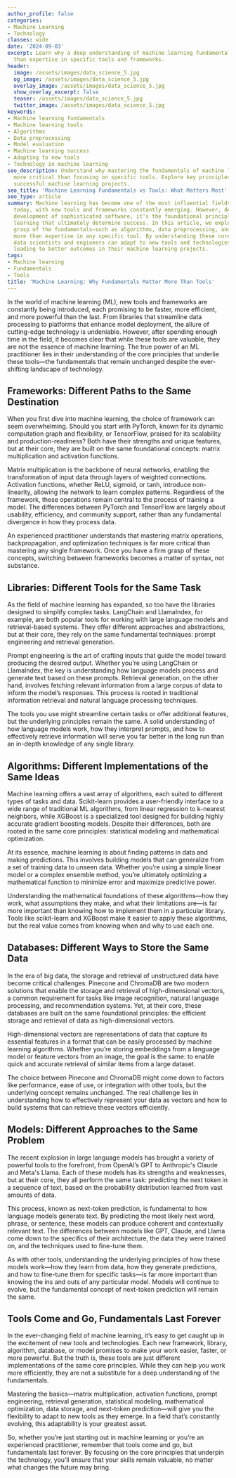 ```yaml
---
author_profile: false
categories:
- Machine Learning
- Technology
classes: wide
date: '2024-09-03'
excerpt: Learn why a deep understanding of machine learning fundamentals is more valuable
  than expertise in specific tools and frameworks.
header:
  image: /assets/images/data_science_5.jpg
  og_image: /assets/images/data_science_5.jpg
  overlay_image: /assets/images/data_science_5.jpg
  show_overlay_excerpt: false
  teaser: /assets/images/data_science_5.jpg
  twitter_image: /assets/images/data_science_5.jpg
keywords:
- Machine learning fundamentals
- Machine learning tools
- Algorithms
- Data preprocessing
- Model evaluation
- Machine learning success
- Adapting to new tools
- Technology in machine learning
seo_description: Understand why mastering the fundamentals of machine learning is
  more critical than focusing on specific tools. Explore key principles that drive
  successful machine learning projects.
seo_title: 'Machine Learning Fundamentals vs Tools: What Matters Most'
seo_type: article
summary: Machine learning has become one of the most influential fields in technology
  today, with new tools and frameworks constantly emerging. However, despite the rapid
  development of sophisticated software, it's the foundational principles of machine
  learning that ultimately determine success. In this article, we explore why a strong
  grasp of the fundamentals—such as algorithms, data preprocessing, and model evaluation—matters
  more than expertise in any specific tool. By understanding these core concepts,
  data scientists and engineers can adapt to new tools and technologies more effectively,
  leading to better outcomes in their machine learning projects.
tags:
- Machine learning
- Fundamentals
- Tools
title: 'Machine Learning: Why Fundamentals Matter More Than Tools'
---
```


In the world of machine learning (ML), new tools and frameworks are constantly being introduced, each promising to be faster, more efficient, and more powerful than the last. From libraries that streamline data processing to platforms that enhance model deployment, the allure of cutting-edge technology is undeniable. However, after spending enough time in the field, it becomes clear that while these tools are valuable, they are not the essence of machine learning. The true power of an ML practitioner lies in their understanding of the core principles that underlie these tools—the fundamentals that remain unchanged despite the ever-shifting landscape of technology.

## Frameworks: Different Paths to the Same Destination

When you first dive into machine learning, the choice of framework can seem overwhelming. Should you start with PyTorch, known for its dynamic computation graph and flexibility, or TensorFlow, praised for its scalability and production-readiness? Both have their strengths and unique features, but at their core, they are built on the same foundational concepts: matrix multiplication and activation functions.

Matrix multiplication is the backbone of neural networks, enabling the transformation of input data through layers of weighted connections. Activation functions, whether ReLU, sigmoid, or tanh, introduce non-linearity, allowing the network to learn complex patterns. Regardless of the framework, these operations remain central to the process of training a model. The differences between PyTorch and TensorFlow are largely about usability, efficiency, and community support, rather than any fundamental divergence in how they process data.

An experienced practitioner understands that mastering matrix operations, backpropagation, and optimization techniques is far more critical than mastering any single framework. Once you have a firm grasp of these concepts, switching between frameworks becomes a matter of syntax, not substance.

## Libraries: Different Tools for the Same Task

As the field of machine learning has expanded, so too have the libraries designed to simplify complex tasks. LangChain and LlamaIndex, for example, are both popular tools for working with large language models and retrieval-based systems. They offer different approaches and abstractions, but at their core, they rely on the same fundamental techniques: prompt engineering and retrieval generation.

Prompt engineering is the art of crafting inputs that guide the model toward producing the desired output. Whether you’re using LangChain or LlamaIndex, the key is understanding how language models process and generate text based on these prompts. Retrieval generation, on the other hand, involves fetching relevant information from a large corpus of data to inform the model’s responses. This process is rooted in traditional information retrieval and natural language processing techniques.

The tools you use might streamline certain tasks or offer additional features, but the underlying principles remain the same. A solid understanding of how language models work, how they interpret prompts, and how to effectively retrieve information will serve you far better in the long run than an in-depth knowledge of any single library.

## Algorithms: Different Implementations of the Same Ideas

Machine learning offers a vast array of algorithms, each suited to different types of tasks and data. Scikit-learn provides a user-friendly interface to a wide range of traditional ML algorithms, from linear regression to k-nearest neighbors, while XGBoost is a specialized tool designed for building highly accurate gradient boosting models. Despite their differences, both are rooted in the same core principles: statistical modeling and mathematical optimization.

At its essence, machine learning is about finding patterns in data and making predictions. This involves building models that can generalize from a set of training data to unseen data. Whether you’re using a simple linear model or a complex ensemble method, you’re ultimately optimizing a mathematical function to minimize error and maximize predictive power.

Understanding the mathematical foundations of these algorithms—how they work, what assumptions they make, and what their limitations are—is far more important than knowing how to implement them in a particular library. Tools like scikit-learn and XGBoost make it easier to apply these algorithms, but the real value comes from knowing when and why to use each one.

## Databases: Different Ways to Store the Same Data

In the era of big data, the storage and retrieval of unstructured data have become critical challenges. Pinecone and ChromaDB are two modern solutions that enable the storage and retrieval of high-dimensional vectors, a common requirement for tasks like image recognition, natural language processing, and recommendation systems. Yet, at their core, these databases are built on the same foundational principles: the efficient storage and retrieval of data as high-dimensional vectors.

High-dimensional vectors are representations of data that capture its essential features in a format that can be easily processed by machine learning algorithms. Whether you’re storing embeddings from a language model or feature vectors from an image, the goal is the same: to enable quick and accurate retrieval of similar items from a large dataset.

The choice between Pinecone and ChromaDB might come down to factors like performance, ease of use, or integration with other tools, but the underlying concept remains unchanged. The real challenge lies in understanding how to effectively represent your data as vectors and how to build systems that can retrieve these vectors efficiently.

## Models: Different Approaches to the Same Problem

The recent explosion in large language models has brought a variety of powerful tools to the forefront, from OpenAI’s GPT to Anthropic's Claude and Meta's Llama. Each of these models has its strengths and weaknesses, but at their core, they all perform the same task: predicting the next token in a sequence of text, based on the probability distribution learned from vast amounts of data.

This process, known as next-token prediction, is fundamental to how language models generate text. By predicting the most likely next word, phrase, or sentence, these models can produce coherent and contextually relevant text. The differences between models like GPT, Claude, and Llama come down to the specifics of their architecture, the data they were trained on, and the techniques used to fine-tune them.

As with other tools, understanding the underlying principles of how these models work—how they learn from data, how they generate predictions, and how to fine-tune them for specific tasks—is far more important than knowing the ins and outs of any particular model. Models will continue to evolve, but the fundamental concept of next-token prediction will remain the same.

## Tools Come and Go, Fundamentals Last Forever

In the ever-changing field of machine learning, it’s easy to get caught up in the excitement of new tools and technologies. Each new framework, library, algorithm, database, or model promises to make your work easier, faster, or more powerful. But the truth is, these tools are just different implementations of the same core principles. While they can help you work more efficiently, they are not a substitute for a deep understanding of the fundamentals.

Mastering the basics—matrix multiplication, activation functions, prompt engineering, retrieval generation, statistical modeling, mathematical optimization, data storage, and next-token prediction—will give you the flexibility to adapt to new tools as they emerge. In a field that’s constantly evolving, this adaptability is your greatest asset.

So, whether you’re just starting out in machine learning or you’re an experienced practitioner, remember that tools come and go, but fundamentals last forever. By focusing on the core principles that underpin the technology, you’ll ensure that your skills remain valuable, no matter what changes the future may bring.
